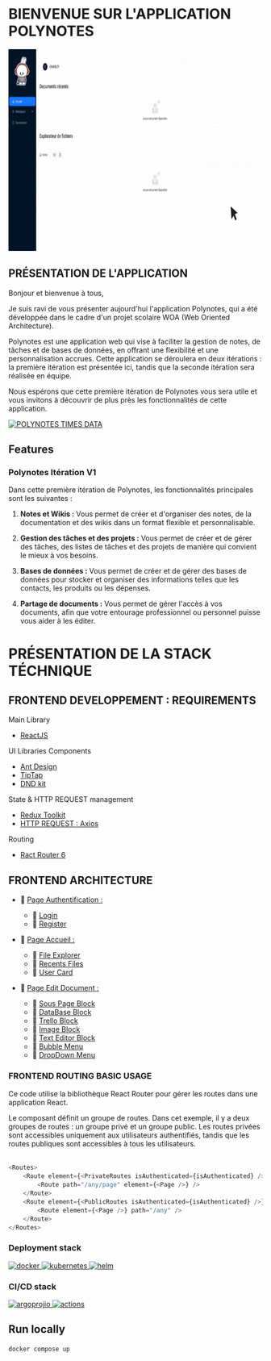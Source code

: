 # BIENVENUE SUR L'APPLICATION POLYNOTES

  <p align="center">
      <img src="frontend/public/img/polynotes.gif" alt="PolyBunny" height="400">
  </p>

## PRÉSENTATION DE L'APPLICATION

Bonjour et bienvenue à tous,

Je suis ravi de vous présenter aujourd'hui l'application Polynotes, qui a été développée dans le cadre d'un projet scolaire WOA (Web Oriented Architecture).

Polynotes est une application web qui vise à faciliter la gestion de notes, de tâches et de bases de données, en offrant une flexibilité et une personnalisation accrues. Cette application se déroulera en deux itérations : la première itération est présentée ici, tandis que la seconde itération sera réalisée en équipe.

Nous espérons que cette première itération de Polynotes vous sera utile et vous invitons à découvrir de plus près les fonctionnalités de cette application.

[![POLYNOTES TIMES DATA](https://wakatime.com/badge/user/8c51dfaf-cc71-4c33-bb4f-07b1a77dce06/project/6160a20e-1f13-4866-b07b-8adea0765e70.svg)](https://wakatime.com/badge/user/8c51dfaf-cc71-4c33-bb4f-07b1a77dce06/project/6160a20e-1f13-4866-b07b-8adea0765e70)

## Features

### Polynotes Itération V1

Dans cette première itération de Polynotes, les fonctionnalités principales sont les suivantes :

1. **Notes et Wikis :** Vous permet de créer et d'organiser des notes, de la documentation et des wikis dans un format flexible et personnalisable.

2. **Gestion des tâches et des projets :** Vous permet de créer et de gérer des tâches, des listes de tâches et des projets de manière qui convient le mieux à vos besoins.

3. **Bases de données :** Vous permet de créer et de gérer des bases de données pour stocker et organiser des informations telles que les contacts, les produits ou les dépenses.

4. **Partage de documents :** Vous permet de gérer l'accès à vos documents, afin que votre entourage professionnel ou personnel puisse vous aider à les éditer.

# PRÉSENTATION DE LA STACK TÉCHNIQUE

## FRONTEND DEVELOPPEMENT : REQUIREMENTS

Main Library

- [ReactJS](https://fr.reactjs.org/)

UI Libraries Components

- [Ant Design](https://ant.design/docs/react/getting-started)
- [TipTap](https://tiptap.dev/api/editor)
- [DND kit](https://dndkit.com/)

State & HTTP REQUEST management

- [Redux Toolkit](https://redux-toolkit.js.org/)
- [HTTP REQUEST : Axios](https://axios-http.com/fr/docs/intro)

Routing

- [Ract Router 6](https://reactrouter.com/en/main)

## FRONTEND ARCHITECTURE

- :page_facing_up: [Page Authentification :](https://github.com/charley04310/Polynotes/blob/master/frontend/src/pages/auth/WelcomePage.tsx)

  - :jigsaw: [Login](https://github.com/charley04310/Polynotes/blob/master/frontend/src/pages/auth/components/Login.tsx)
  - :jigsaw: [Register](https://github.com/charley04310/Polynotes/blob/master/frontend/src/pages/auth/components/Register.tsx)

- :page_facing_up: [Page Accueil :](https://github.com/charley04310/Polynotes/blob/master/frontend/src/pages/home/HomePage.tsx)

  - :jigsaw: [File Explorer](https://github.com/charley04310/Polynotes/blob/master/frontend/src/pages/home/components/FileExplorer.tsx)
  - :jigsaw: [Recents Files](https://github.com/charley04310/Polynotes/blob/master/frontend/src/pages/home/components/RecentsFiles.tsx)
  - :jigsaw: [User Card](https://github.com/charley04310/Polynotes/blob/master/frontend/src/pages/home/components/UserCard.tsx)

- :page_facing_up: [Page Edit Document :](https://github.com/charley04310/Polynotes/blob/master/frontend/src/pages/document/EditDocumentPage.tsx)

  - :jigsaw: [Sous Page Block](https://github.com/charley04310/Polynotes/blob/master/frontend/src/pages/document/components/SubPage.tsx)
  - :jigsaw: [DataBase Block](https://github.com/charley04310/Polynotes/blob/master/frontend/src/pages/document/components/DataBaseTable.tsx)
  - :jigsaw: [Trello Block](https://github.com/charley04310/Polynotes/blob/master/frontend/src/pages/document/components/TrelloDataBase.tsx)
  - :jigsaw: [Image Block](https://github.com/charley04310/Polynotes/blob/master/frontend/src/pages/document/components/SubPage.tsx)
  - :jigsaw: [Text Editor Block](https://github.com/charley04310/Polynotes/blob/master/frontend/src/pages/document/components/EditorContent.tsx)
  - :jigsaw: [Bubble Menu](https://github.com/charley04310/Polynotes/blob/master/frontend/src/pages/document/components/BubbleMenu.tsx)
  - :jigsaw: [DropDown Menu](https://github.com/charley04310/Polynotes/blob/master/frontend/src/pages/document/components/DropDownMenu.tsx)

### FRONTEND ROUTING BASIC USAGE

Ce code utilise la bibliothèque React Router pour gérer les routes dans une application React.

Le composant <Routes> définit un groupe de routes. Dans cet exemple, il y a deux groupes de routes : un groupe privé et un groupe public. Les routes privées sont accessibles uniquement aux utilisateurs authentifiés, tandis que les routes publiques sont accessibles à tous les utilisateurs.

```Typescript

<Routes>
    <Route element={<PrivateRoutes isAuthenticated={isAuthenticated} />}>
        <Route path="/any/page" element={<Page />} />
    </Route>
    <Route element={<PublicRoutes isAuthenticated={isAuthenticated} />}>
        <Route element={<Page />} path="/any" />
    </Route>
</Routes>

```

### Deployment stack

<p align="left">
    <a href="https://www.docker.com/" target="_blank" rel="noreferrer">
        <img src="https://www.vectorlogo.zone/logos/docker/docker-icon.svg" alt="docker" width="50" height="50"/>
    </a>
    <a href="https://kubernetes.io" target="_blank" rel="noreferrer">
        <img src="https://www.vectorlogo.zone/logos/kubernetes/kubernetes-icon.svg" alt="kubernetes" width="50" height="50"/>
    </a>
    <a href="https://helm.sh/" target="_blank" rel="noreferrer">
        <img src="https://www.vectorlogo.zone/logos/helmsh/helmsh-icon.svg" alt="helm" width="50" height="50"/>
    </a>
</p>

### CI/CD stack

<p align="left">
    <a href="https://argoproj.github.io/cd/" target="_blank" rel="noreferrer">
        <img src="https://www.vectorlogo.zone/logos/argoprojio/argoprojio-icon.svg" alt="argoprojio" width="50" height="50"/>
    </a>
    <a href="https://github.com/actions" target="_blank" rel="noreferrer">
        <img src="https://avatars.githubusercontent.com/u/44036562?s=200&v=4" alt="actions" width="50" height="50"/>
    </a>
</p>

## Run locally

```sh
docker compose up
```
